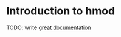 # Introduction to hmod

TODO: write [great documentation](http://jacobian.org/writing/what-to-write/)

